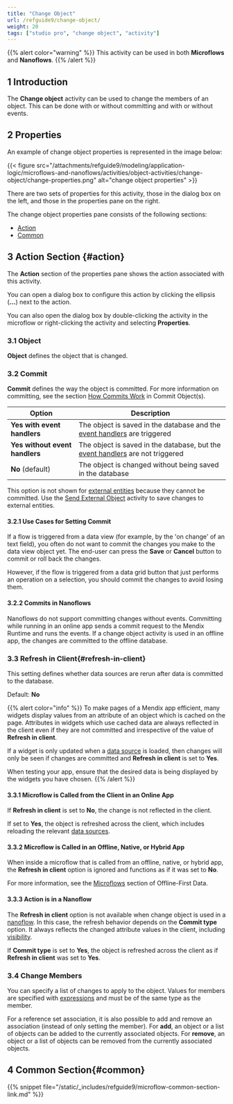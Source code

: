 ```yaml
---
title: "Change Object"
url: /refguide9/change-object/
weight: 20
tags: ["studio pro", "change object", "activity"]
---
```


{{% alert color="warning" %}}
This activity can be used in both **Microflows** and **Nanoflows**.
{{% /alert %}}

## 1 Introduction

The **Change object** activity can be used to change the members of an object. This can be done with or without committing and with or without events.

## 2 Properties

An example of change object properties is represented in the image below:

{{< figure src="/attachments/refguide9/modeling/application-logic/microflows-and-nanoflows/activities/object-activities/change-object/change-properties.png" alt="change object properties" >}}

There are two sets of properties for this activity, those in the dialog box on the left, and those in the properties pane on the right.

The change object properties pane consists of the following sections:

* [Action](#action)
* [Common](#common)

## 3 Action Section {#action}

The **Action** section of the properties pane shows the action associated with this activity.

You can open a dialog box to configure this action by clicking the ellipsis (**…**) next to the action.

You can also open the dialog box by double-clicking the activity in the microflow or right-clicking the activity and selecting **Properties**.

### 3.1 Object

**Object** defines the object that is changed.

### 3.2 Commit

**Commit** defines the way the object is committed. For more information on committing, see the section [How Commits Work](/refguide9/committing-objects/#how-commits-work) in Commit Object(s).

| Option | Description |
| --- | --- |
| **Yes with event handlers** | The object is saved in the database and the [event handlers](/refguide9/event-handlers/) are triggered |
| **Yes without event handlers** | The object is saved in the database, but the [event handlers](/refguide9/event-handlers/) are not triggered |
| **No** (default)| The object is changed without being saved in the database |

This option is not shown for [external entities](/refguide9/external-entities/) because they cannot be committed. Use the [Send External Object](/refguide9/send-external-object/) activity to save changes to external entities.

#### 3.2.1 Use Cases for Setting Commit

If a flow is triggered from a data view (for example, by the 'on change' of an text field), you often do not want to commit the changes you make to the data view object yet. The end-user can press the **Save** or **Cancel** button to commit or roll back the changes.

However, if the flow is triggered from a data grid button that just performs an operation on a selection, you should commit the changes to avoid losing them.

#### 3.2.2 Commits in Nanoflows

Nanoflows do not support committing changes without events. Committing while running in an online app sends a commit request to the Mendix Runtime and runs the events. If a change object activity is used in an offline app, the changes are committed to the offline database.

### 3.3 Refresh in Client{#refresh-in-client}

This setting defines whether data sources are rerun after data is committed to the database.

Default: **No**

{{% alert color="info" %}}
To make pages of a Mendix app efficient, many widgets display values from an attribute of an object which is cached on the page. Attributes in widgets which use cached data are always reflected in the client even if they are not committed and irrespective of the value of **Refresh in client**.

If a widget is only updated when a [data source](/refguide9/data-sources/) is loaded, then changes will only be seen if changes are committed and **Refresh in client** is set to **Yes**.

When testing your app, ensure that the desired data is being displayed by the widgets you have chosen.
{{% /alert %}}

#### 3.3.1 Microflow is Called from the Client in an Online App

If **Refresh in client** is set to **No**, the change is not reflected in the client.

If set to **Yes**, the object is refreshed across the client, which includes reloading the relevant [data sources](/refguide9/data-sources/).

#### 3.3.2 Microflow is Called in an Offline, Native, or Hybrid App

When inside a microflow that is called from an offline, native, or hybrid app, the **Refresh in client** option is ignored and functions as if it was set to **No**.

For more information, see the [Microflows](/refguide9/mobile/building-efficient-mobile-apps/offlinefirst-data/best-practices/#microflows) section of Offline-First Data.

#### 3.3.3 Action is in a Nanoflow

The **Refresh in client** option is not available when change object is used in a [nanoflow](/refguide9/nanoflows/). In this case, the refresh behavior depends on the **Commit type** option. It always reflects the changed attribute values in the client, including [visibility](/refguide9/common-widget-properties/#visibility-properties).

If **Commit type** is set to **Yes**, the object is refreshed across the client as if **Refresh in client** was set to **Yes**.

### 3.4 Change Members

You can specify a list of changes to apply to the object. Values for members are specified with [expressions](/refguide9/expressions/) and must be of the same type as the member.

For a reference set association, it is also possible to add and remove an association (instead of only setting the member). For **add**, an object or a list of objects can be added to the currently associated objects. For **remove**, an object or a list of objects can be removed from the currently associated objects.

## 4 Common Section{#common}

{{% snippet file="/static/_includes/refguide9/microflow-common-section-link.md" %}}
